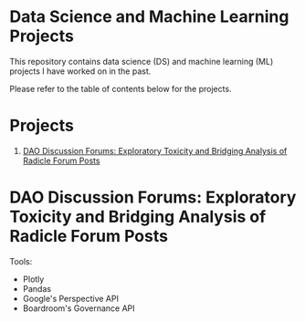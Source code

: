 # Data Science and Machine Learning Projects

This repository contains data science (DS) and machine learning (ML) projects I have worked on in the past.

Please refer to the table of contents below for the projects.

# Projects

1. [DAO Discussion Forums: Exploratory Toxicity and Bridging Analysis of Radicle Forum Posts]()


# DAO Discussion Forums: Exploratory Toxicity and Bridging Analysis of Radicle Forum Posts

Tools:

- Plotly
- Pandas
- Google's Perspective API
- Boardroom's Governance API

